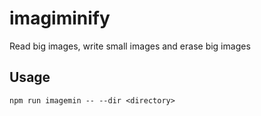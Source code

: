 # imagiminify
Read big images, write small images and erase big images

## Usage 

```
npm run imagemin -- --dir <directory>
```
